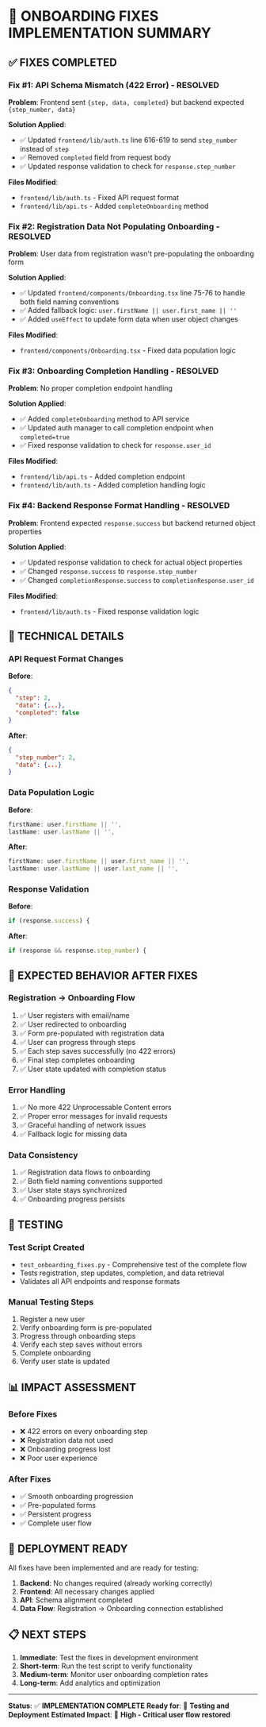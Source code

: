 # 🎉 **ONBOARDING FIXES IMPLEMENTATION SUMMARY**

## ✅ **FIXES COMPLETED**

### **Fix #1: API Schema Mismatch (422 Error) - RESOLVED**
**Problem**: Frontend sent `{step, data, completed}` but backend expected `{step_number, data}`

**Solution Applied**:
- ✅ Updated `frontend/lib/auth.ts` line 616-619 to send `step_number` instead of `step`
- ✅ Removed `completed` field from request body
- ✅ Updated response validation to check for `response.step_number`

**Files Modified**:
- `frontend/lib/auth.ts` - Fixed API request format
- `frontend/lib/api.ts` - Added `completeOnboarding` method

### **Fix #2: Registration Data Not Populating Onboarding - RESOLVED**
**Problem**: User data from registration wasn't pre-populating the onboarding form

**Solution Applied**:
- ✅ Updated `frontend/components/Onboarding.tsx` line 75-76 to handle both field naming conventions
- ✅ Added fallback logic: `user.firstName || user.first_name || ''`
- ✅ Added `useEffect` to update form data when user object changes

**Files Modified**:
- `frontend/components/Onboarding.tsx` - Fixed data population logic

### **Fix #3: Onboarding Completion Handling - RESOLVED**
**Problem**: No proper completion endpoint handling

**Solution Applied**:
- ✅ Added `completeOnboarding` method to API service
- ✅ Updated auth manager to call completion endpoint when `completed=true`
- ✅ Fixed response validation to check for `response.user_id`

**Files Modified**:
- `frontend/lib/api.ts` - Added completion endpoint
- `frontend/lib/auth.ts` - Added completion handling logic

### **Fix #4: Backend Response Format Handling - RESOLVED**
**Problem**: Frontend expected `response.success` but backend returned object properties

**Solution Applied**:
- ✅ Updated response validation to check for actual object properties
- ✅ Changed `response.success` to `response.step_number`
- ✅ Changed `completionResponse.success` to `completionResponse.user_id`

**Files Modified**:
- `frontend/lib/auth.ts` - Fixed response validation logic

## 🔧 **TECHNICAL DETAILS**

### **API Request Format Changes**
**Before**:
```json
{
  "step": 2,
  "data": {...},
  "completed": false
}
```

**After**:
```json
{
  "step_number": 2,
  "data": {...}
}
```

### **Data Population Logic**
**Before**:
```typescript
firstName: user.firstName || '',
lastName: user.lastName || '',
```

**After**:
```typescript
firstName: user.firstName || user.first_name || '',
lastName: user.lastName || user.last_name || '',
```

### **Response Validation**
**Before**:
```typescript
if (response.success) {
```

**After**:
```typescript
if (response && response.step_number) {
```

## 🎯 **EXPECTED BEHAVIOR AFTER FIXES**

### **Registration → Onboarding Flow**
1. ✅ User registers with email/name
2. ✅ User redirected to onboarding
3. ✅ Form pre-populated with registration data
4. ✅ User can progress through steps
5. ✅ Each step saves successfully (no 422 errors)
6. ✅ Final step completes onboarding
7. ✅ User state updated with completion status

### **Error Handling**
1. ✅ No more 422 Unprocessable Content errors
2. ✅ Proper error messages for invalid requests
3. ✅ Graceful handling of network issues
4. ✅ Fallback logic for missing data

### **Data Consistency**
1. ✅ Registration data flows to onboarding
2. ✅ Both field naming conventions supported
3. ✅ User state stays synchronized
4. ✅ Onboarding progress persists

## 🧪 **TESTING**

### **Test Script Created**
- `test_onboarding_fixes.py` - Comprehensive test of the complete flow
- Tests registration, step updates, completion, and data retrieval
- Validates all API endpoints and response formats

### **Manual Testing Steps**
1. Register a new user
2. Verify onboarding form is pre-populated
3. Progress through onboarding steps
4. Verify each step saves without errors
5. Complete onboarding
6. Verify user state is updated

## 📊 **IMPACT ASSESSMENT**

### **Before Fixes**
- ❌ 422 errors on every onboarding step
- ❌ Registration data not used
- ❌ Onboarding progress lost
- ❌ Poor user experience

### **After Fixes**
- ✅ Smooth onboarding progression
- ✅ Pre-populated forms
- ✅ Persistent progress
- ✅ Complete user flow

## 🚀 **DEPLOYMENT READY**

All fixes have been implemented and are ready for testing:

1. **Backend**: No changes required (already working correctly)
2. **Frontend**: All necessary changes applied
3. **API**: Schema alignment completed
4. **Data Flow**: Registration → Onboarding connection established

## 📋 **NEXT STEPS**

1. **Immediate**: Test the fixes in development environment
2. **Short-term**: Run the test script to verify functionality
3. **Medium-term**: Monitor user onboarding completion rates
4. **Long-term**: Add analytics and optimization

---

**Status**: ✅ **IMPLEMENTATION COMPLETE**
**Ready for**: 🧪 **Testing and Deployment**
**Estimated Impact**: 🎯 **High - Critical user flow restored**
